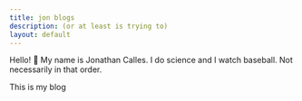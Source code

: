 ```yaml
---
title: jon blogs 
description: (or at least is trying to)
layout: default
---
```


Hello! 👋 My name is Jonathan Calles. I do science and I watch baseball. Not necessarily in that order.

This is my blog